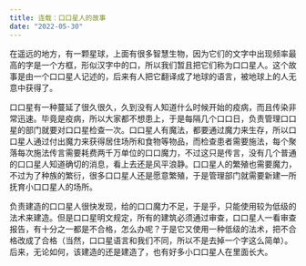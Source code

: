 ```yaml
---
title: 连载：口口星人的故事
date: "2022-05-30"
---
```


在遥远的地方，有一颗星球，上面有很多智慧生物，因为它们的文字中出现频率最高的字是一个方框，形似汉字中的口，所以我们暂且把它们称为口口星人。这个故事是由一个口口星人记述的，后来有人把它翻译成了地球的语言，被地球上的人无意中获得了。

口口星有一种蔓延了很久很久，久到没有人知道什么时候开始的疫病，而且传染非常迅速。毕竟是疫病，所以大家都不想患上，于是每隔几个口口日，负责管理口口星的部门就要对口口星检查一次。口口星人有魔法，都要通过魔力来生存，所以口口星人通过付出魔力来获得居住场所和食物等物品，而检查患者需要施法，每个聚落每次施法传言需要耗费两千万单位的口口魔力，不过这只是传言，没有几个普通的口口星人知道确切的消息，看上去还是风平浪静。口口星人的繁殖也需要魔力，不过为了种族的繁衍，很多口口星人还是愿意繁殖，于是管理部门就需要新建一所抚育小口口星人的场所。

负责建造的口口星人很快发现，给的口口魔力不足，于是乎，只能使用较为低级的法术来建造。但是口口星明文规定，所有的建筑必须通过审查，口口星人一看审查报告，有十分之一都是不合格，怎么办呢？于是它又使用一种低级的法术，把不合格改成了合格（当然，口口星语言和我们不同，所以不是去掉一个字这么简单）。后来，无论如何，该建造的还是建造了，也有好多小口口星人在里面长大。